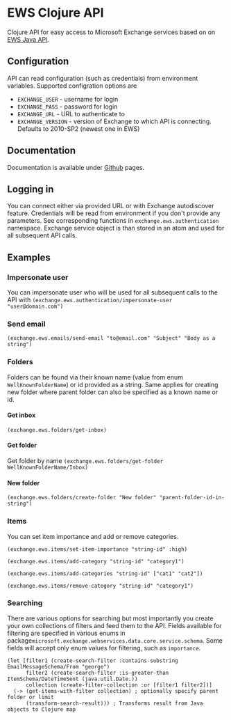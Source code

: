 # EWS Clojure API

Clojure API for easy access to Microsoft Exchange services based on on [EWS Java API](https://github.com/OfficeDev/ews-java-api).

## Configuration

API can read configuration (such as credentials) from environment variables. Supported configration options are

 - `EXCHANGE_USER` - username for login
 - `EXCHANGE_PASS` - password for login
 - `EXCHANGE_URL` - URL to authenticate to
 - `EXCHANGE_VERSION` - version of Exchange to which API is connecting. Defaults to 2010-SP2 (newest one in EWS)

## Documentation

Documentation is available under [Github](https://temify.github.io/ews-clojure-api/) pages.

## Logging in

You can connect either via provided URL or with Exchange autodiscover feature. Credentials will be read from environment
if you don't provide any parameters. See corresponding functions in `exchange.ews.authentication` namespace. Exchange
service object is than stored in an atom and used for all subsequent API calls.

## Examples

### Impersonate user

You can impersonate user who will be used for all subsequent calls to the API with
`(exchange.ews.authentication/impersonate-user "user@domain.com")`

### Send email

`(exchange.ews.emails/send-email "to@email.com" "Subject" "Body as a string")`

### Folders

Folders can be found via their known name (value from enum `WellKnownFolderName`) or id provided as a string. Same
applies for creating new folder where parent folder can also be specified as a known name or id.

#### Get inbox

`(exchange.ews.folders/get-inbox)`

#### Get folder

Get folder by name `(exchange.ews.folders/get-folder WellKnownFolderName/Inbox)`

#### New folder

`(exchange.ews.folders/create-folder "New folder" "parent-folder-id-in-string")`

### Items

You can set item importance and add or remove categories.

```
(exchange.ews.items/set-item-importance "string-id" :high)

(exchange.ews.items/add-category "string-id" "category1")

(exchange.ews.items/add-categories "string-id" ["cat1" "cat2"])

(exchange.ews.items/remove-category "string-id" "category1")
```

### Searching

There are various options for searching but most importantly you create your own collections of filters and feed them to
the API. Fields available for filtering are specified in various enums in package`microsoft.exchange.webservices.data.core.service.schema`.
Some fields will accept only enum values for filtering, such as `importance`.

```
(let [filter1 (create-search-filter :contains-substring EmailMessageSchema/From "george")
      filter2 (create-search-filter :is-greater-than ItemSchema/DateTimeSent (java.util.Date.))
      collection (create-filter-collection :or [filter1 filter2])]
  (-> (get-items-with-filter collection) ; optionally specify parent folder or limit
      (transform-search-result))) ; Transforms result from Java objects to Clojure map
```

